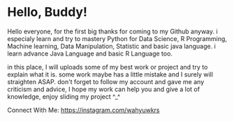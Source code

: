 # Hello, Buddy!
Hello everyone, for the first big thanks for coming to my Github anyway. i especialy learn and try to mastery Python for Data Science, R Programming, Machine learning, Data Manipulation, Statistic and basic java language. i learn advance Java Language and basic R Language too.

in this place, I will uploads some of my best work or project and try to explain what it is. some work maybe has a little mistake and I surely will straighten ASAP. don't forget to follow my account and gave me any criticism and advice, I hope my work can help you and give a lot of knowledge, enjoy sliding my project ^_^

Connect With Me:
https://instagram.com/wahyuwkrs
